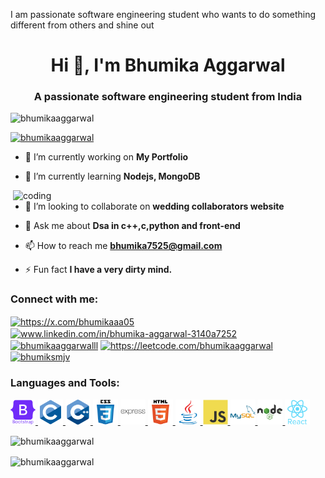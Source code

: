 <!--
**Bhumikaaggarwal/Bhumikaaggarwal** is a ✨ _special_ ✨ repository because its `README.md` (this file) appears on your GitHub profile.

Here are some ideas to get you started:

- 🔭 I’m currently working on ...
- 🌱 I’m currently learning ...
- 👯 I’m looking to collaborate on ...
- 🤔 I’m looking for help with ...
- 💬 Ask me about ...
- 📫 How to reach me: ...
- 😄 Pronouns: ...
- ⚡ Fun fact: ...
-->

I am passionate software engineering student who wants to do something different from others and shine out
<h1 align="center">Hi 👋, I'm Bhumika Aggarwal</h1>
<h3 align="center">A passionate software engineering student from India</h3>

<p align="left"> <img src="https://komarev.com/ghpvc/?username=bhumikaaggarwal&label=Profile%20views&color=0e75b6&style=flat" alt="bhumikaaggarwal" /> </p>

<p align="left"> <a href="https://github.com/ryo-ma/github-profile-trophy"><img src="https://github-profile-trophy.vercel.app/?username=bhumikaaggarwal" alt="bhumikaaggarwal" /></a> </p>

- 🔭 I’m currently working on **My Portfolio**

- 🌱 I’m currently learning **Nodejs, MongoDB**


<img src="https://cdn.dribbble.com/users/1162077/screenshots/3848914/programmer.gif" alt="coding" width="500px" align="right" margin-top="10px"/>

- 👯 I’m looking to collaborate on **wedding collaborators website**

- 💬 Ask me about **Dsa in c++,c,python and front-end**

- 📫 How to reach me **bhumika7525@gmail.com**

- ⚡ Fun fact **I have a very dirty mind.**

<h3 align="left">Connect with me:</h3>
<p align="left">
<a href="https://twitter.com/https://x.com/bhumikaaa05" target="blank"><img align="center" src="https://raw.githubusercontent.com/rahuldkjain/github-profile-readme-generator/master/src/images/icons/Social/twitter.svg" alt="https://x.com/bhumikaaa05" height="30" width="40" /></a>
<a href="https://linkedin.com/in/www.linkedin.com/in/bhumika-aggarwal-3140a7252" target="blank"><img align="center" src="https://raw.githubusercontent.com/rahuldkjain/github-profile-readme-generator/master/src/images/icons/Social/linked-in-alt.svg" alt="www.linkedin.com/in/bhumika-aggarwal-3140a7252" height="30" width="40" /></a>
<a href="https://instagram.com/bhumikaaggarwalll" target="blank"><img align="center" src="https://raw.githubusercontent.com/rahuldkjain/github-profile-readme-generator/master/src/images/icons/Social/instagram.svg" alt="bhumikaaggarwalll" height="30" width="40" /></a>
<a href="https://www.leetcode.com/https://leetcode.com/bhumikaaggarwal" target="blank"><img align="center" src="https://raw.githubusercontent.com/rahuldkjain/github-profile-readme-generator/master/src/images/icons/Social/leet-code.svg" alt="https://leetcode.com/bhumikaaggarwal" height="30" width="40" /></a>
<a href="https://auth.geeksforgeeks.org/user/bhumiksmjv" target="blank"><img align="center" src="https://raw.githubusercontent.com/rahuldkjain/github-profile-readme-generator/master/src/images/icons/Social/geeks-for-geeks.svg" alt="bhumiksmjv" height="30" width="40" /></a>
</p>

<h3 align="left">Languages and Tools:</h3>
<p align="left"> <a href="https://getbootstrap.com" target="_blank" rel="noreferrer"> <img src="https://raw.githubusercontent.com/devicons/devicon/master/icons/bootstrap/bootstrap-plain-wordmark.svg" alt="bootstrap" width="40" height="40"/> </a> <a href="https://www.cprogramming.com/" target="_blank" rel="noreferrer"> <img src="https://raw.githubusercontent.com/devicons/devicon/master/icons/c/c-original.svg" alt="c" width="40" height="40"/> </a> <a href="https://www.w3schools.com/cpp/" target="_blank" rel="noreferrer"> <img src="https://raw.githubusercontent.com/devicons/devicon/master/icons/cplusplus/cplusplus-original.svg" alt="cplusplus" width="40" height="40"/> </a> <a href="https://www.w3schools.com/css/" target="_blank" rel="noreferrer"> <img src="https://raw.githubusercontent.com/devicons/devicon/master/icons/css3/css3-original-wordmark.svg" alt="css3" width="40" height="40"/> </a> <a href="https://expressjs.com" target="_blank" rel="noreferrer"> <img src="https://raw.githubusercontent.com/devicons/devicon/master/icons/express/express-original-wordmark.svg" alt="express" width="40" height="40"/> </a> <a href="https://www.w3.org/html/" target="_blank" rel="noreferrer"> <img src="https://raw.githubusercontent.com/devicons/devicon/master/icons/html5/html5-original-wordmark.svg" alt="html5" width="40" height="40"/> </a> <a href="https://www.java.com" target="_blank" rel="noreferrer"> <img src="https://raw.githubusercontent.com/devicons/devicon/master/icons/java/java-original.svg" alt="java" width="40" height="40"/> </a> <a href="https://developer.mozilla.org/en-US/docs/Web/JavaScript" target="_blank" rel="noreferrer"> <img src="https://raw.githubusercontent.com/devicons/devicon/master/icons/javascript/javascript-original.svg" alt="javascript" width="40" height="40"/> </a> <a href="https://www.mysql.com/" target="_blank" rel="noreferrer"> <img src="https://raw.githubusercontent.com/devicons/devicon/master/icons/mysql/mysql-original-wordmark.svg" alt="mysql" width="40" height="40"/> </a> <a href="https://nodejs.org" target="_blank" rel="noreferrer"> <img src="https://raw.githubusercontent.com/devicons/devicon/master/icons/nodejs/nodejs-original-wordmark.svg" alt="nodejs" width="40" height="40"/> </a> <a href="https://reactjs.org/" target="_blank" rel="noreferrer"> <img src="https://raw.githubusercontent.com/devicons/devicon/master/icons/react/react-original-wordmark.svg" alt="react" width="40" height="40"/> </a> </p>

<p><img align="center" src="https://github-readme-stats.vercel.app/api/top-langs?username=bhumikaaggarwal&show_icons=true&locale=en&layout=compact" alt="bhumikaaggarwal" /></p>

<p><img align="center" src="https://github-readme-streak-stats.herokuapp.com/?user=bhumikaaggarwal&" alt="bhumikaaggarwal" /></p>
